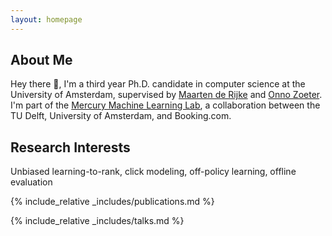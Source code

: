 ```yaml
---
layout: homepage
---
```


## About Me

Hey there 👋, I'm a third year Ph.D. candidate in computer science at the University of Amsterdam, supervised by [Maarten de Rijke](https://staff.fnwi.uva.nl/m.derijke/) and [Onno Zoeter](https://dl.acm.org/profile/81315492758). I'm part of the [Mercury Machine Learning Lab](https://icai.ai/mercury-machine-learning-lab/), a collaboration between the TU Delft, University of Amsterdam, and Booking.com.

## Research Interests
Unbiased learning-to-rank, click modeling, off-policy learning, offline evaluation

<!-- ## News -->
<!-- - **[Feb. 2020]** Our paper about incremental learning is accepted to CVPR 2020. -->

{% include_relative _includes/publications.md %}

{% include_relative _includes/talks.md %}

<!-- {% include_relative _includes/services.md %} -->
